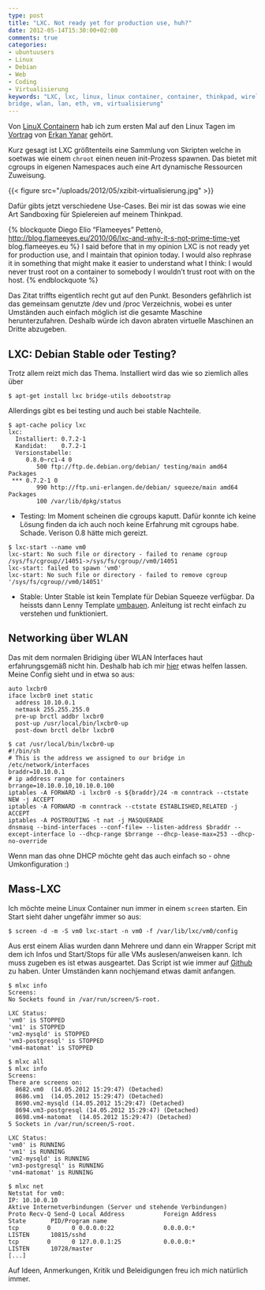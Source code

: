 ```yaml
---
type: post
title: "LXC. Not ready yet for production use, huh?"
date: 2012-05-14T15:30:00+02:00
comments: true
categories:
- ubuntuusers
- Linux
- Debian
- Web
- Coding
- Virtualisierung
keywords: "LXC, lxc, linux, linux container, container, thinkpad, wireless,
bridge, wlan, lan, eth, vm, virtualisierung"
---
```


Von [LinuX Containern](http://lxc.sourceforge.net) hab ich zum ersten Mal auf den
Linux Tagen im [Vortrag](http://chemnitzer.linux-tage.de/2012/vortraege/1035)
von [Erkan Yanar](http://linsenraum.de/erkules) gehört.

Kurz gesagt ist LXC größtenteils eine Sammlung von Skripten welche in
soetwas wie einem `chroot` einen neuen init-Prozess spawnen. Das bietet mit
cgroups in eigenen Namespaces auch eine Art dynamische Ressourcen Zuweisung.

{{< figure src="/uploads/2012/05/xzibit-virtualisierung.jpg" >}}

Dafür gibts jetzt verschiedene Use-Cases. Bei mir ist das sowas wie eine Art
Sandboxing für Spielereien auf meinem Thinkpad.

{% blockquote Diego Elio “Flameeyes” Pettenò, http://blog.flameeyes.eu/2010/06/lxc-and-why-it-s-not-prime-time-yet blog.flameeyes.eu %}
I said before that in my opinion LXC is not ready yet for production use, and I
maintain that opinion today. I would also rephrase it in something that might
make it easier to understand what I think: I would never trust root on a
container to somebody I wouldn’t trust root with on the host.
{% endblockquote %}

Das Zitat triffts eigentlich recht gut auf den Punkt. Besonders gefährlich ist
das gemeinsam genutzte /dev und /proc Verzeichnis, wobei es unter Umständen auch
einfach möglich ist die gesamte Maschine herunterzufahren. Deshalb würde ich
davon abraten virtuelle Maschinen an Dritte abzugeben.

## LXC: Debian Stable oder Testing?

Trotz allem reizt mich das Thema. Installiert wird das wie so ziemlich alles
über

```
$ apt-get install lxc bridge-utils debootstrap
```

Allerdings gibt es bei testing und auch bei stable Nachteile.

```
$ apt-cache policy lxc
lxc:
  Installiert: 0.7.2-1
  Kandidat:    0.7.2-1
  Versionstabelle:
     0.8.0~rc1-4 0
        500 ftp://ftp.de.debian.org/debian/ testing/main amd64 Packages
 *** 0.7.2-1 0
        990 http://ftp.uni-erlangen.de/debian/ squeeze/main amd64 Packages
        100 /var/lib/dpkg/status
```


* Testing: Im Moment scheinen die cgroups kaputt. Dafür konnte ich keine Lösung
finden da ich auch noch keine Erfahrung mit cgroups habe. Schade. Verison 0.8 hätte mich gereizt.

```
$ lxc-start --name vm0
lxc-start: No such file or directory - failed to rename cgroup /sys/fs/cgroup//14051->/sys/fs/cgroup//vm0/14051
lxc-start: failed to spawn 'vm0'
lxc-start: No such file or directory - failed to remove cgroup '/sys/fs/cgroup//vm0/14051'
```

* Stable: Unter Stable ist kein Template für Debian Squeeze verfügbar. Da
heissts dann Lenny Template [umbauen](http://jtrancas.wordpress.com/2011/02/10/debian-squeeze-lxc-template/).
Anleitung ist recht einfach zu verstehen und funktioniert.

## Networking über WLAN

Das mit dem normalen Bridiging über WLAN Interfaces haut erfahrungsgemäß nicht
hin. Deshalb hab ich mir [hier](http://s3hh.wordpress.com/2011/05/17/lxc-containers-on-a-host-with-wireless/)
etwas helfen lassen. Meine Config sieht und in etwa so aus:

```
auto lxcbr0
iface lxcbr0 inet static
  address 10.10.0.1
  netmask 255.255.255.0
  pre-up brctl addbr lxcbr0
  post-up /usr/local/bin/lxcbr0-up
  post-down brctl delbr lxcbr0
```


```
$ cat /usr/local/bin/lxcbr0-up
#!/bin/sh
# This is the address we assigned to our bridge in /etc/network/interfaces
braddr=10.10.0.1
# ip address range for containers
brrange=10.10.0.10,10.10.0.100
iptables -A FORWARD -i lxcbr0 -s ${braddr}/24 -m conntrack --ctstate NEW -j ACCEPT
iptables -A FORWARD -m conntrack --ctstate ESTABLISHED,RELATED -j ACCEPT
iptables -A POSTROUTING -t nat -j MASQUERADE
dnsmasq --bind-interfaces --conf-file= --listen-address $braddr --except-interface lo --dhcp-range $brrange --dhcp-lease-max=253 --dhcp-no-override
```

Wenn man das ohne DHCP möchte geht das auch einfach so - ohne Umkonfiguration :)

## Mass-LXC

Ich möchte meine Linux Container nun immer in einem `screen` starten. Ein Start
sieht daher ungefähr immer so aus:

```
$ screen -d -m -S vm0 lxc-start -n vm0 -f /var/lib/lxc/vm0/config
```

Aus erst einem Alias wurden dann Mehrere und dann ein Wrapper Script
mit dem ich Infos und Start/Stops für alle VMs auslesen/anweisen kann.
Ich muss zugeben es ist etwas ausgeartet.
Das Script ist wie immer auf [Github](https://gist.github.com/2693967) zu haben. Unter Umständen kann
nochjemand etwas damit anfangen.

```
$ mlxc info
Screens:
No Sockets found in /var/run/screen/S-root.

LXC Status:
'vm0' is STOPPED
'vm1' is STOPPED
'vm2-mysqld' is STOPPED
'vm3-postgresql' is STOPPED
'vm4-matomat' is STOPPED

$ mlxc all
$ mlxc info
Screens:
There are screens on:
  8682.vm0  (14.05.2012 15:29:47) (Detached)
  8686.vm1  (14.05.2012 15:29:47) (Detached)
  8690.vm2-mysqld (14.05.2012 15:29:47) (Detached)
  8694.vm3-postgresql (14.05.2012 15:29:47) (Detached)
  8698.vm4-matomat  (14.05.2012 15:29:47) (Detached)
5 Sockets in /var/run/screen/S-root.

LXC Status:
'vm0' is RUNNING
'vm1' is RUNNING
'vm2-mysqld' is RUNNING
'vm3-postgresql' is RUNNING
'vm4-matomat' is RUNNING

$ mlxc net
Netstat for vm0:
IP: 10.10.0.10
Aktive Internetverbindungen (Server und stehende Verbindungen)
Proto Recv-Q Send-Q Local Address           Foreign Address         State       PID/Program name
tcp        0      0 0.0.0.0:22              0.0.0.0:*               LISTEN      10815/sshd
tcp        0      0 127.0.0.1:25            0.0.0.0:*               LISTEN      10728/master
[...]
```

Auf Ideen, Anmerkungen, Kritik und Beleidigungen freu ich mich natürlich immer.

